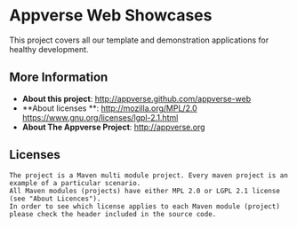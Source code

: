 Appverse Web Showcases
======================

This project covers all our template and demonstration applications for healthy development. 

## More Information

* **About this project**: <http://appverse.github.com/appverse-web>
* **About licenses **: <http://mozilla.org/MPL/2.0>
                       <br> 
                       <https://www.gnu.org/licenses/lgpl-2.1.html>
* **About The Appverse Project**: <http://appverse.org>

## Licenses

    The project is a Maven multi module project. Every maven project is an 
    example of a particular scenario.
    All Maven modules (projects) have either MPL 2.0 or LGPL 2.1 license 
    (see "About Licences").
    In order to see which license applies to each Maven module (project) 
    please check the header included in the source code.

